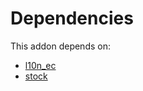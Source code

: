 # Dependencies

This addon depends on:

- [l10n_ec](https://github.com/bringout/oca-ocb-l10n_americas/tree/c35975b6f4267299989c71981139c339d16c1efd/odoo-bringout-oca-ocb-l10n_ec)
- [stock](https://github.com/bringout/oca-ocb-warehouse/tree/ffbc26923f1cbb52ea57b79a3bc1781623af2ae9/odoo-bringout-oca-ocb-stock)
